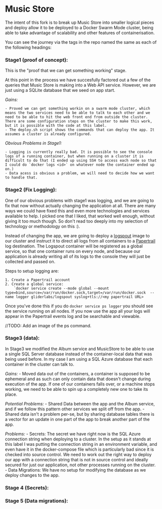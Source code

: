 # Music Store

The intent of this fork is to break up Music Store into smaller logical pieces and deploy allow it to be deployed to a Docker Swarm Mode cluster, being able to take advantage of scalability and other features of containerisation.

You can see the journey via the tags in the repo named the same as each of the following headings:

### Stage1 (proof of concept):

This is the "proof that we can get something working" stage.

At this point in the process we have succesfully factored out a few of the queries that Music Store is making into a Web API service. However, we are just using a SQLite database that we seed on app start.

*Gains:*

	- Proved we can get something workin on a swarm mode cluster, which means the two services need to be able to talk to each other and we need to be able to hit the web front end from outside the cluster. There are some configuration steps on the cluster to make this work, but it is possible with the code at this label.
	- The deploy.sh script shows the commands that can deploy the app. It assumes a cluster is already configured.

*Obvious Problems in Stage1:*

	- Logging is currently really bad. It is possible to see the console logs of a running container, but when running on a cluster it is difficult to do that (I ended up using SSH to access each node so that I could do `docker logs <id>` on whatever node the container ended up on.)
	- Data acess is obvious a problem, we will need to decide how we want to handle that.

### Stage2 (Fix Logging):

One of our obvious problems with stage1 was logging, and we are going to fix that now without actually changing the application at all. There are many ways we could have fixed this and even more technologies and services available to help. I picked one that I liked, that worked well enough, without giving it too much though. So don't read too deeply into my selection of technology or methodology on this :).

Instead of changing the app, we are going to deploy a [logspout](https://github.com/gliderlabs/logspout) image to our cluster and instruct it to direct all logs from all containers to a [Papertrail](http://papertrailapp.com) log destination. The Logspout container will be registered as a global service, so that one container runs on every node, and because our application is already writing all of its logs to the console they will just be collected and passed on.

Steps to setup logging are:

	1. Create a Papertrail account
	2. Create a global service:
		`docker service create --mode global --mount type=bind,source=/var/run/docker.sock,target=/var/run/docker.sock  --name logger gliderlabs/logspout syslog+tls://<my papertrail URL>

Once you've done this if you do `docker service ps logger` you should see the service running on all nodes. If you now use the app all your logs will appear in the Papertrail events log and be searchable and viewable.

//TODO: Add an image of the ps command.

### Stage3 (data):

In  Stage3 we modified the Album service and MusicStore to be able to use a single SQL Server database instead of the container-local data that was being used before. In my case I am using a SQL Azure database that each container in the cluster can talk to.

*Gains:*
	- Moved data out of the containers, a container is supposed to be ephemeral and as such can only contain data that doesn't change during execution of the app. If one of our containers falls over, or a machine stops working, we need to be able to spin up a completely new one to take its place.

*Potential Problems:*
	- Shared Data between the app and the Album service, and if we follow this pattern other services we split off from the app.
		- Shared data isn't a problem per-se, but by sharing database tables there is a vector for an update in one part of the app to break another part of the app.

*Problems:*
	- Secrets: The secret we have right now is the SQL Azure connection string when deploying to a cluster. In the setup as it stands at this label I was putting the connection string in an environment variable, and even have it in the docker-compose file which is particularly bad since it is checked into source control. We need to work out the right way to deploy our app with a connection string that is not in source control and ideally secured for just our application, not other processes running on the cluster.
	- Data Migrations: We have no setup for modifying the database as we deploy changes to the app.

### Stage 4 (Secrets):


### Stage 5 (Data migrations):

